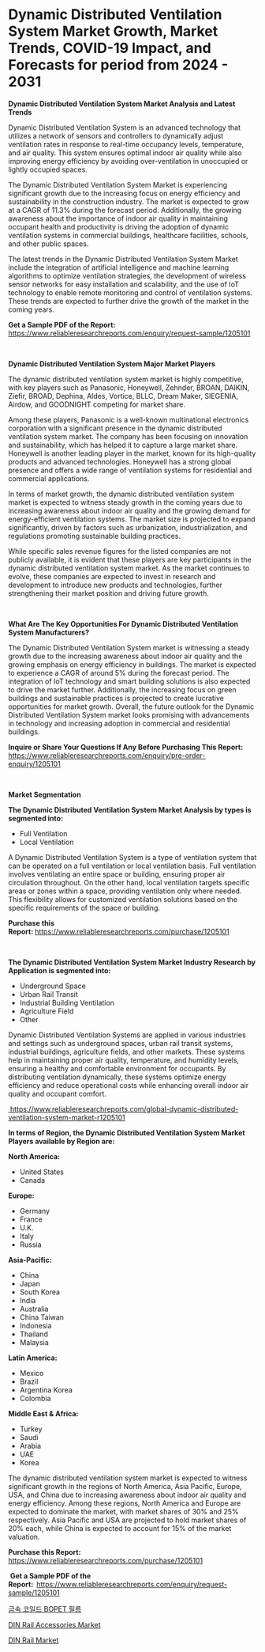 <p><h1>Dynamic Distributed Ventilation System Market Growth, Market Trends, COVID-19 Impact, and Forecasts for period from 2024 - 2031</h1></p><p><strong>Dynamic Distributed Ventilation System Market Analysis and Latest Trends</strong></p>
<p><p>Dynamic Distributed Ventilation System is an advanced technology that utilizes a network of sensors and controllers to dynamically adjust ventilation rates in response to real-time occupancy levels, temperature, and air quality. This system ensures optimal indoor air quality while also improving energy efficiency by avoiding over-ventilation in unoccupied or lightly occupied spaces.</p><p>The Dynamic Distributed Ventilation System Market is experiencing significant growth due to the increasing focus on energy efficiency and sustainability in the construction industry. The market is expected to grow at a CAGR of 11.3% during the forecast period. Additionally, the growing awareness about the importance of indoor air quality in maintaining occupant health and productivity is driving the adoption of dynamic ventilation systems in commercial buildings, healthcare facilities, schools, and other public spaces.</p><p>The latest trends in the Dynamic Distributed Ventilation System Market include the integration of artificial intelligence and machine learning algorithms to optimize ventilation strategies, the development of wireless sensor networks for easy installation and scalability, and the use of IoT technology to enable remote monitoring and control of ventilation systems. These trends are expected to further drive the growth of the market in the coming years.</p></p>
<p><strong>Get a Sample PDF of the Report:&nbsp;</strong> <a href="https://www.reliableresearchreports.com/enquiry/request-sample/1205101">https://www.reliableresearchreports.com/enquiry/request-sample/1205101</a></p>
<p>&nbsp;</p>
<p><strong>Dynamic Distributed Ventilation System Major Market Players</strong></p>
<p><p>The dynamic distributed ventilation system market is highly competitive, with key players such as Panasonic, Honeywell, Zehnder, BROAN, DAIKIN, Ziefir, BROAD, Dephina, Aldes, Vortice, BLLC, Dream Maker, SIEGENIA, Airdow, and GOODNIGHT competing for market share.</p><p>Among these players, Panasonic is a well-known multinational electronics corporation with a significant presence in the dynamic distributed ventilation system market. The company has been focusing on innovation and sustainability, which has helped it to capture a large market share. Honeywell is another leading player in the market, known for its high-quality products and advanced technologies. Honeywell has a strong global presence and offers a wide range of ventilation systems for residential and commercial applications.</p><p>In terms of market growth, the dynamic distributed ventilation system market is expected to witness steady growth in the coming years due to increasing awareness about indoor air quality and the growing demand for energy-efficient ventilation systems. The market size is projected to expand significantly, driven by factors such as urbanization, industrialization, and regulations promoting sustainable building practices.</p><p>While specific sales revenue figures for the listed companies are not publicly available, it is evident that these players are key participants in the dynamic distributed ventilation system market. As the market continues to evolve, these companies are expected to invest in research and development to introduce new products and technologies, further strengthening their market position and driving future growth.</p></p>
<p>&nbsp;</p>
<p><strong>What Are The Key Opportunities For Dynamic Distributed Ventilation System Manufacturers?</strong></p>
<p><p>The Dynamic Distributed Ventilation System market is witnessing a steady growth due to the increasing awareness about indoor air quality and the growing emphasis on energy efficiency in buildings. The market is expected to experience a CAGR of around 5% during the forecast period. The integration of IoT technology and smart building solutions is also expected to drive the market further. Additionally, the increasing focus on green buildings and sustainable practices is projected to create lucrative opportunities for market growth. Overall, the future outlook for the Dynamic Distributed Ventilation System market looks promising with advancements in technology and increasing adoption in commercial and residential buildings.</p></p>
<p><strong>Inquire or Share Your Questions If Any Before Purchasing This Report:</strong> <a href="https://www.reliableresearchreports.com/enquiry/pre-order-enquiry/1205101">https://www.reliableresearchreports.com/enquiry/pre-order-enquiry/1205101</a></p>
<p>&nbsp;</p>
<p><strong>Market Segmentation</strong></p>
<p><strong>The Dynamic Distributed Ventilation System Market Analysis by types is segmented into:</strong></p>
<p><ul><li>Full Ventilation</li><li>Local Ventilation</li></ul></p>
<p><p>A Dynamic Distributed Ventilation System is a type of ventilation system that can be operated on a full ventilation or local ventilation basis. Full ventilation involves ventilating an entire space or building, ensuring proper air circulation throughout. On the other hand, local ventilation targets specific areas or zones within a space, providing ventilation only where needed. This flexibility allows for customized ventilation solutions based on the specific requirements of the space or building.</p></p>
<p><strong>Purchase this Report:&nbsp;</strong><a href="https://www.reliableresearchreports.com/purchase/1205101">https://www.reliableresearchreports.com/purchase/1205101</a></p>
<p>&nbsp;</p>
<p><strong>The Dynamic Distributed Ventilation System Market Industry Research by Application is segmented into:</strong></p>
<p><ul><li>Underground Space</li><li>Urban Rail Transit</li><li>Industrial Building Ventilation</li><li>Agriculture Field</li><li>Other</li></ul></p>
<p><p>Dynamic Distributed Ventilation Systems are applied in various industries and settings such as underground spaces, urban rail transit systems, industrial buildings, agriculture fields, and other markets. These systems help in maintaining proper air quality, temperature, and humidity levels, ensuring a healthy and comfortable environment for occupants. By distributing ventilation dynamically, these systems optimize energy efficiency and reduce operational costs while enhancing overall indoor air quality and occupant comfort.</p></p>
<p><a href="https://www.reliableresearchreports.com/global-dynamic-distributed-ventilation-system-market-r1205101">&nbsp;https://www.reliableresearchreports.com/global-dynamic-distributed-ventilation-system-market-r1205101</a></p>
<p><strong>In terms of Region, the Dynamic Distributed Ventilation System Market Players available by Region are:</strong></p>
<p>
    <p> <strong> North America: </strong>
        <ul>
            <li>United States</li>
            <li>Canada</li>
        </ul>
        </p> 
    <p> <strong> Europe: </strong>
        <ul>
            <li>Germany</li>
            <li>France</li>
            <li>U.K.</li>
            <li>Italy</li>
            <li>Russia</li>
        </ul>
        </p> 
    <p> <strong> Asia-Pacific: </strong>
        <ul>
            <li>China</li>
            <li>Japan</li>
            <li>South Korea</li>
            <li>India</li>
            <li>Australia</li>
            <li>China Taiwan</li>
            <li>Indonesia</li>
            <li>Thailand</li>
            <li>Malaysia</li>
        </ul>
        </p> 
    <p> <strong> Latin America: </strong>
        <ul>
            <li>Mexico</li>
            <li>Brazil</li>
            <li>Argentina Korea</li>
            <li>Colombia</li>
        </ul>
        </p> 
    <p> <strong> Middle East & Africa: </strong>
        <ul>
            <li>Turkey</li>
            <li>Saudi</li>
            <li>Arabia</li>
            <li>UAE</li>
            <li>Korea</li>
        </ul>
    </p>
    </p>
<p><p>The dynamic distributed ventilation system market is expected to witness significant growth in the regions of North America, Asia Pacific, Europe, USA, and China due to increasing awareness about indoor air quality and energy efficiency. Among these regions, North America and Europe are expected to dominate the market, with market shares of 30% and 25% respectively. Asia Pacific and USA are projected to hold market shares of 20% each, while China is expected to account for 15% of the market valuation.</p></p>
<p><strong>Purchase this Report: </strong><a href="https://www.reliableresearchreports.com/purchase/1205101">https://www.reliableresearchreports.com/purchase/1205101</a></p>
<p>&nbsp;<strong>Get a Sample PDF of the Report:&nbsp;&nbsp;</strong><a href="https://www.reliableresearchreports.com/enquiry/request-sample/1205101">https://www.reliableresearchreports.com/enquiry/request-sample/1205101</a></p>
<p><strong></strong></p>
<p><p><a href="https://github.com/LoganRew1964/Market-Research-Report-List-1/blob/main/7584305176074.md">금속 코일드 BOPET 필름</a></p><p><a href="https://github.com/theanastasiyah/Market-Research-Report-List-1/blob/main/din-rail-accessories-market.md">DIN Rail Accessories Market</a></p><p><a href="https://github.com/lukmanduiky01/Market-Research-Report-List-1/blob/main/din-rail-market.md">DIN Rail Market</a></p></p>
